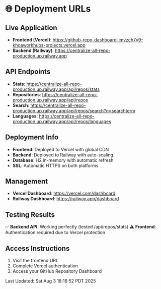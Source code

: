 # 🌐 Deployment URLs

## Live Application
- **Frontend (Vercel)**: https://github-repo-dashboard-imvzch7v9-khoaworkhubs-projects.vercel.app
- **Backend (Railway)**: https://centralize-all-repo-production.up.railway.app

## API Endpoints
- **Stats**: https://centralize-all-repo-production.up.railway.app/api/repos/stats
- **Repositories**: https://centralize-all-repo-production.up.railway.app/api/repos
- **Search**: https://centralize-all-repo-production.up.railway.app/api/repos/search?q=searchterm
- **Languages**: https://centralize-all-repo-production.up.railway.app/api/repos/languages

## Deployment Info
- **Frontend**: Deployed to Vercel with global CDN
- **Backend**: Deployed to Railway with auto-scaling
- **Database**: H2 in-memory with automatic refresh
- **SSL**: Automatic HTTPS on both platforms

## Management
- **Vercel Dashboard**: https://vercel.com/dashboard
- **Railway Dashboard**: https://railway.app/dashboard

## Testing Results
✅ **Backend API**: Working perfectly (tested /api/repos/stats)
⚠️ **Frontend**: Authentication required due to Vercel protection

## Access Instructions
1. Visit the frontend URL
2. Complete Vercel authentication
3. Access your GitHub Repository Dashboard

Last Updated: Sat Aug  3 18:16:52 PDT 2025